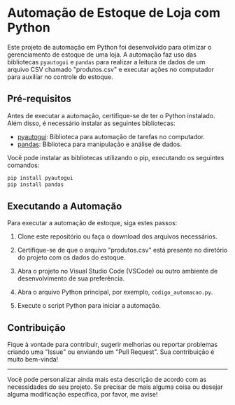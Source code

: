 # Automação de Estoque de Loja com Python

Este projeto de automação em Python foi desenvolvido para otimizar o gerenciamento de estoque de uma loja. A automação faz uso das bibliotecas `pyautogui` e `pandas` para realizar a leitura de dados de um arquivo CSV chamado "produtos.csv" e executar ações no computador para auxiliar no controle do estoque.

## Pré-requisitos

Antes de executar a automação, certifique-se de ter o Python instalado. Além disso, é necessário instalar as seguintes bibliotecas:

- [pyautogui](https://pyautogui.readthedocs.io/): Biblioteca para automação de tarefas no computador.
- [pandas](https://pandas.pydata.org/): Biblioteca para manipulação e análise de dados.

Você pode instalar as bibliotecas utilizando o pip, executando os seguintes comandos:

```bash
pip install pyautogui
pip install pandas
```

## Executando a Automação

Para executar a automação de estoque, siga estes passos:

1. Clone este repositório ou faça o download dos arquivos necessários.

2. Certifique-se de que o arquivo "produtos.csv" está presente no diretório do projeto com os dados do estoque.

3. Abra o projeto no Visual Studio Code (VSCode) ou outro ambiente de desenvolvimento de sua preferência.

4. Abra o arquivo Python principal, por exemplo, `codigo_automacao.py`.

5. Execute o script Python para iniciar a automação.

## Contribuição

Fique à vontade para contribuir, sugerir melhorias ou reportar problemas criando uma "Issue" ou enviando um "Pull Request". Sua contribuição é muito bem-vinda!

---

Você pode personalizar ainda mais esta descrição de acordo com as necessidades do seu projeto. Se precisar de mais alguma coisa ou desejar alguma modificação específica, por favor, me avise!
